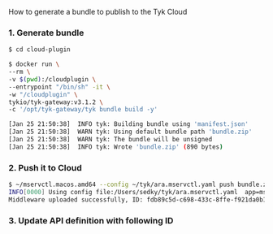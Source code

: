 How to generate a bundle to publish to the Tyk Cloud

### 1. Generate bundle

```bash
$ cd cloud-plugin

$ docker run \
--rm \
-v $(pwd):/cloudplugin \
--entrypoint "/bin/sh" -it \
-w "/cloudplugin" \
tykio/tyk-gateway:v3.1.2 \
-c '/opt/tyk-gateway/tyk bundle build -y'

[Jan 25 21:50:38]  INFO tyk: Building bundle using 'manifest.json'
[Jan 25 21:50:38]  WARN tyk: Using default bundle path 'bundle.zip'
[Jan 25 21:50:38]  WARN tyk: The bundle will be unsigned
[Jan 25 21:50:38]  INFO tyk: Wrote 'bundle.zip' (890 bytes)
```

### 2. Push it to Cloud

```bash
$ ~/mservctl.macos.amd64 --config ~/tyk/ara.mservctl.yaml push bundle.zip
INFO[0000] Using config file:/Users/sedky/tyk/ara.mservctl.yaml  app=mservctl
Middleware uploaded successfully, ID: fdb89c5d-c698-433c-8ffe-f921da0b13db
```

### 3. Update API definition with following ID

